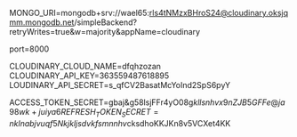 MONGO_URI=mongodb+srv://wael65:rls4tNMzxBHroS24@cloudinary.oksjqmm.mongodb.net/simpleBackend?retryWrites=true&w=majority&appName=cloudinary

port=8000

CLOUDINARY_CLOUD_NAME=dfqhzozan
CLOUDINARY_API_KEY=363559487618895
LOUDINARY_API_SECRET=s_qfCV2BasatMcYoInd2SpS6pyY

ACCESS_TOKEN_SECRET=gbaj&g58lsjFFr4yO08g$kllsnhvx9nZJB5GFFe@ja98wk+juiya6
REFRESH_TOKEN_SECRET=nklnabjvuqf5Nkjkljsdvkfsmnnhv$cksdhoKKJKn8v5VCXet4KK
